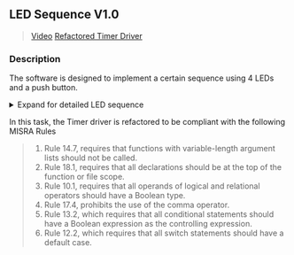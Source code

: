 ## LED Sequence V1.0 

> [Video](https://drive.google.com/file/d/1lZ8cKttkaq5X1-wFCvSyR9ggjNhiiFgd/view?usp=sharing)
> [Refactored Timer Driver]()

### Description 

The software is designed to implement a certain sequence using 4 LEDs and a push button.

<details>
  <summary>Expand for detailed LED sequence </summary>

1.   The sequence is described below
1.   Initially (OFF, OFF, OFF, OFF)
2.   Press 1 (BLINK_1, OFF, OFF, OFF)
3.   Press 2 (BLINK_1, BLINK_1, OFF, OFF)
4.   Press 3 (BLINK_1, BLINK_1, BLINK_1, OFF)
5.   Press 4 (BLINK_1, BLINK_1, BLINK_1, BLINK_1)
6.   Press 5 (OFF, BLINK_1, BLINK_1, BLINK_1)
7.   Press 6 (OFF, OFF, BLINK_1, BLINK_1)
8.   Press 7 (OFF, OFF, OFF, BLINK_1)
9.   Press 8 (OFF, OFF, OFF, OFF)
10. Press 9 (BLINK_1, OFF, OFF, OFF)

2.   When BUTTON1 has pressed the blinking on and off durations will be changed 
1.   No press → BLINK_1 mode (ON: 100ms, OFF: 900ms)
2.   First press → BLINK_2 mode (ON: 200ms, OFF: 800ms)
3.   Second press → BLINK_3 mode (ON: 300ms, OFF: 700ms)
4.   Third press → BLINK_4 mode (ON: 500ms, OFF: 500ms)
5.   Fourth press → BLINK_5 mode (ON: 800ms, OFF: 200ms)
6.   Fifth press → BLINK_1 mode

></details>

In this task, the Timer driver is refactored to be compliant with the following MISRA Rules

>1. Rule 14.7, requires that functions with variable-length argument lists should not be called.
>2. Rule 18.1, requires that all declarations should be at the top of the function or file scope.
>3. Rule 10.1, requires that all operands of logical and relational operators should have a Boolean type.
>4. Rule 17.4, prohibits the use of the comma operator.
>5. Rule 13.2, which requires that all conditional statements should have a Boolean expression as the controlling expression.
>6. Rule 12.2, which requires that all switch statements should have a default case.
